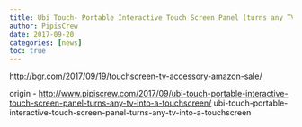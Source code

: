 ```yaml
---
title: Ubi Touch- Portable Interactive Touch Screen Panel (turns any TV into a touchscreen)
author: PipisCrew
date: 2017-09-20
categories: [news]
toc: true
---
```


http://bgr.com/2017/09/19/touchscreen-tv-accessory-amazon-sale/

origin - http://www.pipiscrew.com/2017/09/ubi-touch-portable-interactive-touch-screen-panel-turns-any-tv-into-a-touchscreen/ ubi-touch-portable-interactive-touch-screen-panel-turns-any-tv-into-a-touchscreen